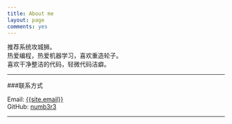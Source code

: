 ```yaml
---
title: About me
layout: page
comments: yes
---
```


推荐系统攻城狮。    
热爱编程，热爱机器学习，喜欢重造轮子。    
喜欢干净整洁的代码，轻微代码洁癖。    

----

###联系方式        

Email: [{{site.email}}](mailto:{{site.email}})     
GitHub: [numb3r3](https://github.com/numb3r3)

----
